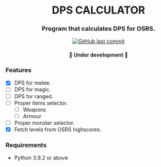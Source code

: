 <h1 align="center">
    DPS CALCULATOR 
</h1>

<h3 align="center">
    Program that calculates DPS for OSRS.
</h3>

<p align="center">
  <a href="https://github.com/GabrielAttano/dps_calculator/commits/master">
    <img alt="GitHub last commit" src="https://img.shields.io/github/last-commit/gabrielattano/dps_calculator">
  </a>
</p>

<h4 align="center">
	🚧  Under development  🚧
</h4>

### Features

- [x] DPS for melee.
- [ ] DPS for magic.
- [ ] DPS for ranged.
- [ ] Proper items selector.
  - [ ] Weapons
  - [ ] Armour
- [ ] Proper monster selector.
- [x] Fetch levels from OSRS highscores.

### Requirements

- Python 3.9.2 or above
